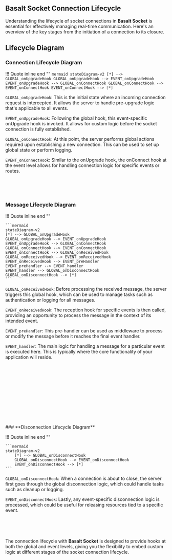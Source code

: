 ## **Basalt Socket Connection Lifecycle**

Understanding the lifecycle of socket connections in **Basalt Socket** is essential for effectively managing real-time communication.
Here's an overview of the key stages from the initiation of a connection to its closure.

## **Lifecycle Diagram**

### **Connection Lifecycle Diagram**

!!! Quote inline end ""
    ```mermaid
    stateDiagram-v2
        [*] --> GLOBAL_onUpgradeHook
        GLOBAL_onUpgradeHook --> EVENT_onUpgradeHook
        EVENT_onUpgradeHook --> GLOBAL_onConnectHook
        GLOBAL_onConnectHook --> EVENT_onConnectHook
        EVENT_onConnectHook --> [*]
    ```

`GLOBAL_onUpgradeHook`:
This is the initial state where an incoming connection request is intercepted. It allows the server to handle pre-upgrade logic that's applicable to all events.

`EVENT_onUpgradeHook`:
Following the global hook, this event-specific onUpgrade hook is invoked. It allows for custom logic before the socket connection is fully established.

`GLOBAL_onConnectHook`:
At this point, the server performs global actions required upon establishing a new connection. This can be used to set up global state or perform logging.

`EVENT_onConnectHook`:
Similar to the onUpgrade hook, the onConnect hook at the event level allows for handling connection logic for specific events or routes.

<br/>

<br/>

<br/>

### **Message Lifecycle Diagram**

!!! Quote inline end ""

    ```mermaid
    stateDiagram-v2
    [*] --> GLOBAL_onUpgradeHook
    GLOBAL_onUpgradeHook --> EVENT_onUpgradeHook
    EVENT_onUpgradeHook --> GLOBAL_onConnectHook
    GLOBAL_onConnectHook --> EVENT_onConnectHook
    EVENT_onConnectHook --> GLOBAL_onReceivedHook
    GLOBAL_onReceivedHook --> EVENT_onReceivedHook
    EVENT_onReceivedHook --> EVENT_preHandler
    EVENT_preHandler --> EVENT_handler
    EVENT_handler --> GLOBAL_onDisconnectHook
    GLOBAL_onDisconnectHook --> [*]
    ```

`GLOBAL_onReceivedHook`:
Before processing the received message, the server triggers this global hook, which can be used to manage tasks such as authentication or logging for all messages.

`EVENT_onReceivedHook`:
The reception hook for specific events is then called, providing an opportunity to process the message in the context of its intended event.

`EVENT_preHandler`:
This pre-handler can be used as middleware to process or modify the message before it reaches the final event handler.

`EVENT_handler`:
The main logic for handling a message for a particular event is executed here. This is typically where the core functionality of your application will reside.

<br/>

<br/>

<br/>

<br/>

<br/>

<br/>

<br/>

<br/>

<br/>

<br/>

<br/>
### **Disconnection Lifecycle Diagram**

!!! Quote inline end ""

    ```mermaid
    stateDiagram-v2
        [*] --> GLOBAL_onDisconnectHook
        GLOBAL_onDisconnectHook --> EVENT_onDisconnectHook
        EVENT_onDisconnectHook --> [*]
    ```

`GLOBAL_onDisconnectHook`:
When a connection is about to close, the server first goes through the global disconnection logic, which could handle tasks such as cleanup or logging.

`EVENT_onDisconnectHook`:
Lastly, any event-specific disconnection logic is processed, which could be useful for releasing resources tied to a specific event.


<br/>

<br/>

<br/>

The connection lifecycle with **Basalt Socket** is designed to provide hooks at both the global and event levels, giving you the flexibility to embed custom logic at different stages of the socket connection lifecycle.
